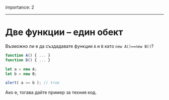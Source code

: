 importance: 2

---

# Две функции – един обект

Възможно ли е да създадавате функции `A` и `B` като `new A()==new B()`?

```js no-beautify
function A() { ... }
function B() { ... }

let a = new A;
let b = new B;

alert( a == b ); // true
```

Ако е, тогава дайте пример за техния код.
